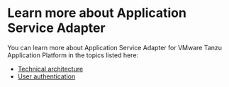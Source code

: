 # Learn more about Application Service Adapter

You can learn more about Application Service Adapter for VMware Tanzu
Application Platform in the topics listed here:

* [Technical architecture](technical-architecture.md)
* [User authentication](user-authentication-overview.md)
